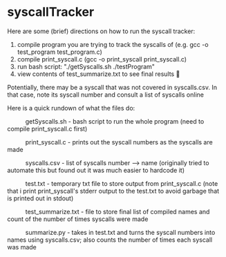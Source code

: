 # syscallTracker

Here are some (brief) directions on how to run the syscall tracker:
1. compile program you are trying to track the syscalls of (e.g. gcc -o test_program test_program.c)
2. compile print_syscall.c (gcc -o print_syscall print_syscall.c)
3. run bash script: "./getSyscalls.sh ./testProgram"
4. view contents of test_summarize.txt to see final results 🎉

Potentially, there may be a syscall that was not covered in syscalls.csv. In that case, note its syscall number and consult a list of syscalls online

Here is a quick rundown of what the files do:

      getSyscalls.sh - bash script to run the whole program (need to compile print_syscall.c first)
      
      print_syscall.c - prints out the syscall numbers as the syscalls are made
      
      syscalls.csv - list of syscalls number --> name (originally tried to automate this but found out it was much easier to hardcode it)
      
      test.txt - temporary txt file to store output from print_syscall.c (note that i print print_syscall's stderr output to the test.txt to avoid garbage that is printed out in stdout)
      
      test_summarize.txt - file to store final list of compiled names and count of the number of times syscalls were made
      
      summarize.py - takes in test.txt and turns the syscall numbers into names using syscalls.csv; also counts the number of times each syscall was made

      
